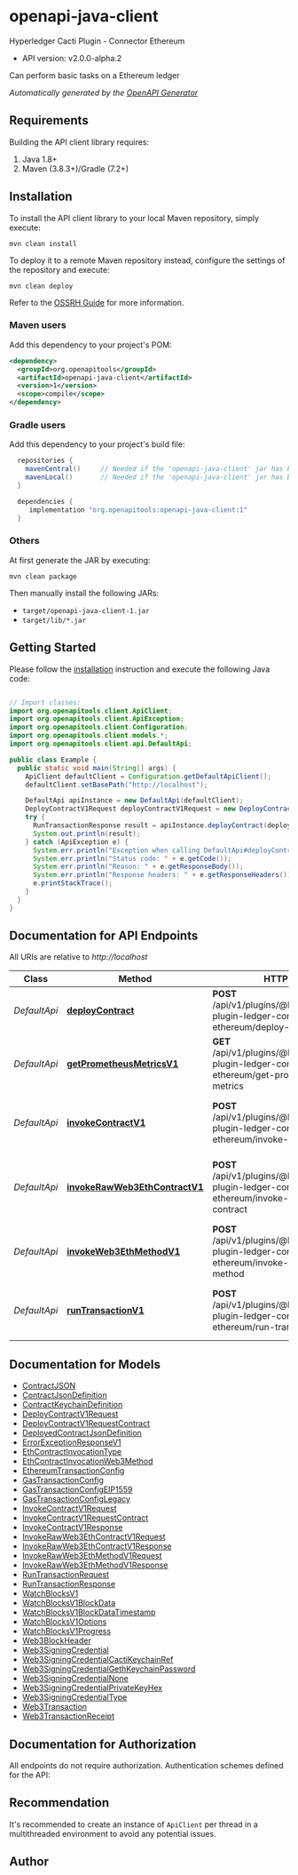 # openapi-java-client

Hyperledger Cacti Plugin - Connector Ethereum
- API version: v2.0.0-alpha.2

Can perform basic tasks on a Ethereum ledger


*Automatically generated by the [OpenAPI Generator](https://openapi-generator.tech)*


## Requirements

Building the API client library requires:
1. Java 1.8+
2. Maven (3.8.3+)/Gradle (7.2+)

## Installation

To install the API client library to your local Maven repository, simply execute:

```shell
mvn clean install
```

To deploy it to a remote Maven repository instead, configure the settings of the repository and execute:

```shell
mvn clean deploy
```

Refer to the [OSSRH Guide](http://central.sonatype.org/pages/ossrh-guide.html) for more information.

### Maven users

Add this dependency to your project's POM:

```xml
<dependency>
  <groupId>org.openapitools</groupId>
  <artifactId>openapi-java-client</artifactId>
  <version>1</version>
  <scope>compile</scope>
</dependency>
```

### Gradle users

Add this dependency to your project's build file:

```groovy
  repositories {
    mavenCentral()     // Needed if the 'openapi-java-client' jar has been published to maven central.
    mavenLocal()       // Needed if the 'openapi-java-client' jar has been published to the local maven repo.
  }

  dependencies {
     implementation "org.openapitools:openapi-java-client:1"
  }
```

### Others

At first generate the JAR by executing:

```shell
mvn clean package
```

Then manually install the following JARs:

* `target/openapi-java-client-1.jar`
* `target/lib/*.jar`

## Getting Started

Please follow the [installation](#installation) instruction and execute the following Java code:

```java

// Import classes:
import org.openapitools.client.ApiClient;
import org.openapitools.client.ApiException;
import org.openapitools.client.Configuration;
import org.openapitools.client.models.*;
import org.openapitools.client.api.DefaultApi;

public class Example {
  public static void main(String[] args) {
    ApiClient defaultClient = Configuration.getDefaultApiClient();
    defaultClient.setBasePath("http://localhost");

    DefaultApi apiInstance = new DefaultApi(defaultClient);
    DeployContractV1Request deployContractV1Request = new DeployContractV1Request(); // DeployContractV1Request | 
    try {
      RunTransactionResponse result = apiInstance.deployContract(deployContractV1Request);
      System.out.println(result);
    } catch (ApiException e) {
      System.err.println("Exception when calling DefaultApi#deployContract");
      System.err.println("Status code: " + e.getCode());
      System.err.println("Reason: " + e.getResponseBody());
      System.err.println("Response headers: " + e.getResponseHeaders());
      e.printStackTrace();
    }
  }
}

```

## Documentation for API Endpoints

All URIs are relative to *http://localhost*

Class | Method | HTTP request | Description
------------ | ------------- | ------------- | -------------
*DefaultApi* | [**deployContract**](docs/DefaultApi.md#deployContract) | **POST** /api/v1/plugins/@hyperledger/cactus-plugin-ledger-connector-ethereum/deploy-contract | Deploys the contract to ethereum ledger.
*DefaultApi* | [**getPrometheusMetricsV1**](docs/DefaultApi.md#getPrometheusMetricsV1) | **GET** /api/v1/plugins/@hyperledger/cactus-plugin-ledger-connector-ethereum/get-prometheus-exporter-metrics | Get the Prometheus Metrics
*DefaultApi* | [**invokeContractV1**](docs/DefaultApi.md#invokeContractV1) | **POST** /api/v1/plugins/@hyperledger/cactus-plugin-ledger-connector-ethereum/invoke-contract | Invokes a contract on an ethereum ledger
*DefaultApi* | [**invokeRawWeb3EthContractV1**](docs/DefaultApi.md#invokeRawWeb3EthContractV1) | **POST** /api/v1/plugins/@hyperledger/cactus-plugin-ledger-connector-ethereum/invoke-raw-web3eth-contract | Low-level endpoint to invoke a method on deployed contract.
*DefaultApi* | [**invokeWeb3EthMethodV1**](docs/DefaultApi.md#invokeWeb3EthMethodV1) | **POST** /api/v1/plugins/@hyperledger/cactus-plugin-ledger-connector-ethereum/invoke-raw-web3eth-method | Invoke any method from web3.eth (low-level)
*DefaultApi* | [**runTransactionV1**](docs/DefaultApi.md#runTransactionV1) | **POST** /api/v1/plugins/@hyperledger/cactus-plugin-ledger-connector-ethereum/run-transaction | Executes a transaction on a ethereum ledger


## Documentation for Models

 - [ContractJSON](docs/ContractJSON.md)
 - [ContractJsonDefinition](docs/ContractJsonDefinition.md)
 - [ContractKeychainDefinition](docs/ContractKeychainDefinition.md)
 - [DeployContractV1Request](docs/DeployContractV1Request.md)
 - [DeployContractV1RequestContract](docs/DeployContractV1RequestContract.md)
 - [DeployedContractJsonDefinition](docs/DeployedContractJsonDefinition.md)
 - [ErrorExceptionResponseV1](docs/ErrorExceptionResponseV1.md)
 - [EthContractInvocationType](docs/EthContractInvocationType.md)
 - [EthContractInvocationWeb3Method](docs/EthContractInvocationWeb3Method.md)
 - [EthereumTransactionConfig](docs/EthereumTransactionConfig.md)
 - [GasTransactionConfig](docs/GasTransactionConfig.md)
 - [GasTransactionConfigEIP1559](docs/GasTransactionConfigEIP1559.md)
 - [GasTransactionConfigLegacy](docs/GasTransactionConfigLegacy.md)
 - [InvokeContractV1Request](docs/InvokeContractV1Request.md)
 - [InvokeContractV1RequestContract](docs/InvokeContractV1RequestContract.md)
 - [InvokeContractV1Response](docs/InvokeContractV1Response.md)
 - [InvokeRawWeb3EthContractV1Request](docs/InvokeRawWeb3EthContractV1Request.md)
 - [InvokeRawWeb3EthContractV1Response](docs/InvokeRawWeb3EthContractV1Response.md)
 - [InvokeRawWeb3EthMethodV1Request](docs/InvokeRawWeb3EthMethodV1Request.md)
 - [InvokeRawWeb3EthMethodV1Response](docs/InvokeRawWeb3EthMethodV1Response.md)
 - [RunTransactionRequest](docs/RunTransactionRequest.md)
 - [RunTransactionResponse](docs/RunTransactionResponse.md)
 - [WatchBlocksV1](docs/WatchBlocksV1.md)
 - [WatchBlocksV1BlockData](docs/WatchBlocksV1BlockData.md)
 - [WatchBlocksV1BlockDataTimestamp](docs/WatchBlocksV1BlockDataTimestamp.md)
 - [WatchBlocksV1Options](docs/WatchBlocksV1Options.md)
 - [WatchBlocksV1Progress](docs/WatchBlocksV1Progress.md)
 - [Web3BlockHeader](docs/Web3BlockHeader.md)
 - [Web3SigningCredential](docs/Web3SigningCredential.md)
 - [Web3SigningCredentialCactiKeychainRef](docs/Web3SigningCredentialCactiKeychainRef.md)
 - [Web3SigningCredentialGethKeychainPassword](docs/Web3SigningCredentialGethKeychainPassword.md)
 - [Web3SigningCredentialNone](docs/Web3SigningCredentialNone.md)
 - [Web3SigningCredentialPrivateKeyHex](docs/Web3SigningCredentialPrivateKeyHex.md)
 - [Web3SigningCredentialType](docs/Web3SigningCredentialType.md)
 - [Web3Transaction](docs/Web3Transaction.md)
 - [Web3TransactionReceipt](docs/Web3TransactionReceipt.md)


## Documentation for Authorization

All endpoints do not require authorization.
Authentication schemes defined for the API:

## Recommendation

It's recommended to create an instance of `ApiClient` per thread in a multithreaded environment to avoid any potential issues.

## Author



